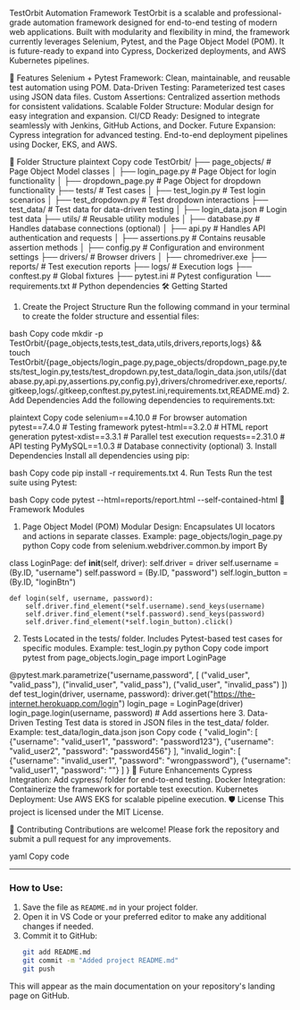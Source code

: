 TestOrbit Automation Framework
TestOrbit is a scalable and professional-grade automation framework designed for end-to-end testing of modern web applications. Built with modularity and flexibility in mind, the framework currently leverages Selenium, Pytest, and the Page Object Model (POM). It is future-ready to expand into Cypress, Dockerized deployments, and AWS Kubernetes pipelines.

🚀 Features
Selenium + Pytest Framework: Clean, maintainable, and reusable test automation using POM.
Data-Driven Testing: Parameterized test cases using JSON data files.
Custom Assertions: Centralized assertion methods for consistent validations.
Scalable Folder Structure: Modular design for easy integration and expansion.
CI/CD Ready: Designed to integrate seamlessly with Jenkins, GitHub Actions, and Docker.
Future Expansion:
Cypress integration for advanced testing.
End-to-end deployment pipelines using Docker, EKS, and AWS.

📂 Folder Structure
plaintext
Copy code
TestOrbit/
├── page_objects/             # Page Object Model classes
│   ├── login_page.py         # Page Object for login functionality
│   ├── dropdown_page.py      # Page Object for dropdown functionality
├── tests/                    # Test cases
│   ├── test_login.py         # Test login scenarios
│   ├── test_dropdown.py      # Test dropdown interactions
├── test_data/                # Test data for data-driven testing
│   ├── login_data.json       # Login test data
├── utils/                    # Reusable utility modules
│   ├── database.py           # Handles database connections (optional)
│   ├── api.py                # Handles API authentication and requests
│   ├── assertions.py         # Contains reusable assertion methods
│   ├── config.py             # Configuration and environment settings
├── drivers/                  # Browser drivers
│   ├── chromedriver.exe
├── reports/                  # Test execution reports
├── logs/                     # Execution logs
├── conftest.py               # Global fixtures
├── pytest.ini                # Pytest configuration
└── requirements.txt          # Python dependencies
🛠️ Getting Started
1. Create the Project Structure
Run the following command in your terminal to create the folder structure and essential files:

bash
Copy code
mkdir -p TestOrbit/{page_objects,tests,test_data,utils,drivers,reports,logs} && \
touch TestOrbit/{page_objects/login_page.py,page_objects/dropdown_page.py,tests/test_login.py,tests/test_dropdown.py,test_data/login_data.json,utils/{database.py,api.py,assertions.py,config.py},drivers/chromedriver.exe,reports/.gitkeep,logs/.gitkeep,conftest.py,pytest.ini,requirements.txt,README.md}
2. Add Dependencies
Add the following dependencies to requirements.txt:

plaintext
Copy code
selenium==4.10.0         # For browser automation
pytest==7.4.0            # Testing framework
pytest-html==3.2.0       # HTML report generation
pytest-xdist==3.3.1      # Parallel test execution
requests==2.31.0         # API testing
PyMySQL==1.0.3           # Database connectivity (optional)
3. Install Dependencies
Install all dependencies using pip:

bash
Copy code
pip install -r requirements.txt
4. Run Tests
Run the test suite using Pytest:

bash
Copy code
pytest --html=reports/report.html --self-contained-html
🔧 Framework Modules
1. Page Object Model (POM)
Modular Design: Encapsulates UI locators and actions in separate classes.
Example: page_objects/login_page.py
python
Copy code
from selenium.webdriver.common.by import By

class LoginPage:
    def __init__(self, driver):
        self.driver = driver
        self.username = (By.ID, "username")
        self.password = (By.ID, "password")
        self.login_button = (By.ID, "loginBtn")

    def login(self, username, password):
        self.driver.find_element(*self.username).send_keys(username)
        self.driver.find_element(*self.password).send_keys(password)
        self.driver.find_element(*self.login_button).click()
2. Tests
Located in the tests/ folder.
Includes Pytest-based test cases for specific modules.
Example: test_login.py
python
Copy code
import pytest
from page_objects.login_page import LoginPage

@pytest.mark.parametrize("username,password", [
    ("valid_user", "valid_pass"),
    ("invalid_user", "valid_pass"),
    ("valid_user", "invalid_pass")
])
def test_login(driver, username, password):
    driver.get("https://the-internet.herokuapp.com/login")
    login_page = LoginPage(driver)
    login_page.login(username, password)
    # Add assertions here
3. Data-Driven Testing
Test data is stored in JSON files in the test_data/ folder.
Example: test_data/login_data.json
json
Copy code
{
  "valid_login": [
    {"username": "valid_user1", "password": "password123"},
    {"username": "valid_user2", "password": "password456"}
  ],
  "invalid_login": [
    {"username": "invalid_user1", "password": "wrongpassword"},
    {"username": "valid_user1", "password": ""}
  ]
}
🌟 Future Enhancements
Cypress Integration: Add cypress/ folder for end-to-end testing.
Docker Integration: Containerize the framework for portable test execution.
Kubernetes Deployment: Use AWS EKS for scalable pipeline execution.
🛡️ License
This project is licensed under the MIT License.

🤝 Contributing
Contributions are welcome! Please fork the repository and submit a pull request for any improvements.

yaml
Copy code

---

### How to Use:
1. Save the file as `README.md` in your project folder.
2. Open it in VS Code or your preferred editor to make any additional changes if needed.
3. Commit it to GitHub:
   ```bash
   git add README.md
   git commit -m "Added project README.md"
   git push
This will appear as the main documentation on your repository's landing page on GitHub.